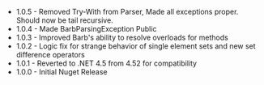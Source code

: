 * 1.0.5 - Removed Try-With from Parser, Made all exceptions proper. Should now be tail recursive. 
* 1.0.4 - Made BarbParsingException Public
* 1.0.3 - Improved Barb's ability to resolve overloads for methods
* 1.0.2 - Logic fix for strange behavior of single element sets and new set difference operators
* 1.0.1 - Reverted to .NET 4.5 from 4.52 for compatibility
* 1.0.0 - Initial Nuget Release